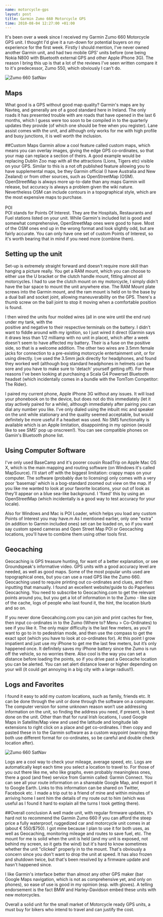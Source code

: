 ```yaml
--- 
name: motorcycle-gps
layout: post
title: Garmin Zumo 660 Motorcycle GPS
time: 2010-08-04 12:27:00 +01:00
---
```


It's been over a week since I received my Garmin Zumo 660 
Motorcycle GPS unit. I thought I'd give it a run-down for 
potential buyers on my experience for the first week. Firstly 
I should mention, I've never owned another Garmin unit, and had 
two mobile GPS' units before (one being Nokia N800 with Bluetooth 
external GPS and other Apple iPhone 3G). The reason I bring this up 
is that a lot of the reviews I've seen written compare it to it's 
predecessor, Zumo 550, which obviously I can't do.

![Zumo 660 SatNav][Zumo1]

## Maps
What good is a GPS without good map quality? Garmin's maps are 
by Navteq, and generally are of a good standard here in Ireland. 
The only roads it has presented trouble with are roads that have 
opened in the last 6 months, which I guess were too soon to be 
compiled in to the quarterly updates they provide (of which one 
should be free when you register). Lane assist comes with the unit, 
and although only works for me with high profile and busy junctions, 
it is well worth the inclusion.

##Custom Maps
Garmin allow a cool feature called custom maps, which means you can 
overlay images, giving the edge GPS co-ordinates, so that your map 
can replace a section of theirs. A good example would be replacing 
Dublin Zoo map with all the attractions (Lions, Tigers etc) visible 
on your GPS. Similar to this is a not oft published feature allowing 
you to have supplemental maps, be they Garmin official (I have Australia 
and New Zealand) or from other sources, such as OpenStreetMap (OSM). 
OpenStreetMap is always more up-to-date than any maps Garmin will release, 
but accuracy is always a problem given the wiki nature. Nevertheless OSM can 
include contours in a topographical style, which are the most expensive maps 
to purchase.<br /><br />POI<br />POI stands for Points Of Interest. They are 
the Hospitals, Restaurants and Fuel stations listed on your unit. While 
Garmin's included list is good and somewhat comprehensive, OpenStreetMap 
ones were good to have. Most of the OSM ones end up in the wrong format 
and look slightly odd, but are fairly accurate. You can only have one 
set of custom Points of Interest, so it's worth bearing that in mind 
if you need more (combine them).

## Setting up the unit
Set-up is extremely straight forward and doesn't require more skill 
than hanging a picture really. You get a RAM mount, which you can 
choose to either use the U bracket or the clutch handle mount, fitting 
almost all motorcycles. I had to use the clutch mount on my motorcycle, 
I simply didn't have the bar space to mount the unit anywhere else. The 
RAM Mount plate screws into the Garmin mount, and the ram mount is held 
on to the base by a dual ball and socket joint, allowing maneuverability 
on the GPS. There's a thumb screw on the ball joint to stop it moving 
when a comfortable position is found.

I then wired the units four molded wires (all in one wire until the end run) 
under my tank, with the<br />positive and negative to their respective terminals 
on the battery. I didn't want to fiddle around with my ignition, so I 
just wired it direct (Garmin says it draws less than 1/2 milliamp 
with no unit in place), which after a week doesn't seem to have 
affected my battery. Their is a fuse on the positive side, so that 
is a welcome addition. The other two wires are 3.5mm female jacks 
for connection to a pre-existing motorcycle entertainment unit, or 
for using directly. I;ve used the 3.5mm jack directly for headphones, 
and found they worked well (although bog standard headphones in helmets 
can be sore and you have to make sure to 'detach' yourself getting off). 
For those reasons I've been looking at purchasing a Scala G4 Powerset 
Bluetooth headset (which incidentally comes in a bundle with the TomTom 
Competitor: The Rider).

I paired my current phone, Apple iPhone 3G without any issues. It will 
load your phonebook on to the device, but does not do this immediately 
(let it stay actively paired for a while), although immediately after 
pairing you can dial any number you like. I've only dialed using the 
inbuilt mic and speaker on the unit while stationary and the quality 
seemed acceptable, but would definitely be more useful if a headset 
was used. No SMS functionality is available which is an Apple limitation, 
disappointing in my opinion (would like to see SMS' pop up onscreen!). 
You can see compatible phones on Gamin's Bluetooth phone list.

## Using Computer Software
I've only used BaseCamp and it's poorer cousin RoadTrip on Apple Mac OS X, 
which is the main mapping and routing software (on Windows it's called MapSource). 
I'll start off with the biggest limitation: crappy maps on your computer. 
The software (probably due to licensing) only comes with a very poor 
'basemap' which is a bog-standard zoomed out view on the map. If you 
like me wanted to look at your favorite locations, your out of look as 
they'll appear on a blue sea-like background. I 'fixed' this by using an 
OpenStreetMap (which incidentally is a good way to test accuracy for your locale).

Also for Windows and Mac is POI Loader, which helps you load any custom 
Points of Interest you may have.m As I mentioned earlier, only one "extra" 
(in addition to Garmin included ones) set can be loaded on, so if you want 
say custom speed cameras and Open Street Map POI or Geocaching locations, 
you'll have to combine them using other tools first.

## Geocaching
Geocaching is GPS treasure hunting, for want of a better explanation, or 
see Groundspeak's informative video. GPS units with a good accuracy level 
are needed, as well as good maps. Some of the most popular units used are 
topographical ones, but you can use a road GPS like the Zumo 660. Geocaching 
used to require printing out co-ordinates and clues, and then inputting that 
manually. I found an excellent website/guide to do Paperless Geocaching. 
You need to subscribe to Geocaching.com to get the relevant points around 
you, but you get a lot of information in to the Zumo - like size of the cache, 
logs of people who last found it, the hint, the location blurb and so on.

If you never done Geocahcing.com you can join and print caches for free, then 
input co-ordinates in to the Zumo (Where to? Menu > Co-Ordinates) to see 
if you like it. The only major difficulty is the last few meters, as you'll 
want to go to in to pedestrian mode, and then use the compass to get the exact 
spot (which you have to look at co-ordinates for). At this point I grow impatient 
and just use my iPhone to get me the last few meters, but it’s only happened 
once. It definitely saves my iPhone battery since the Zumo is run off the 
vehicle, so no worries there. Also cool is the way you can set a distance before 
loading the points, so if you drive past a Geocache location you can be alerted. 
You can set alert distance lower or higher depending on your will (it could get 
annoying in a big city with a large radius!!).

## Logs and Favorites
I found it easy to add my custom locations, such as family, friends etc. It can 
be done through the unit or done through the software on a computer. The computer 
version for some unknown reason won’t use addressing information on the unit, 
so finding the address you need, if present, is best done on the unit. Other 
than that for rural Irish locations, I used Google Maps in Satellite/Map view 
and used the latitude and longitude lab extensions to right click on a place and 
get co-ordinates. I then copy and pasted these in to the Garmin software as a 
custom waypoint (warning: they both use different format for co-ordinates, so 
be careful and double check location after).

![Zumo 660 SatNav][Zumo2]

Logs are a cool way to check your mileage, average speed, etc. Logs are 
automatically kept each time you select a location to travel to. For those 
of you out there like me, who like graphs, even probably meaningless ones, 
there a good (and free) service from Garmin called: Garmin Connect. You can 
see all your route information on a shareable Google Map, and export it to 
Google Earth. Links to this information can be shared on Twitter, Facebook 
etc. I made a trip out to a friend of mine and within minutes of arriving 
home I sent him the details of my route out to him (which was useful as I 
found it hard to explain all the turns I took getting there).

##Overall conclusion
A well made unit, with regular firmware updates, it's hard not to recommend 
the Garmin Zumo 660 if you can afford the steep price a fully waterproof, 
ruggedized car and motorcycle unit comes in at (about &euro; 550/$750). I got 
mine because I plan to use it for both uses, as well as Geocaching, 
monitoring mileage and routes to save fuel, etc. The mount for me is solid 
when the unit is held (and my unit is exposed, not behind my screen, so it 
gets the wind) but it's hard to know sometimes whether the unit "clicked" 
properly in to the mount. That's obviously a concern since you don't want 
to drop the unit at speed. It has also frozen and shutdown twice, but 
that's been resolved by a firmware update and hasn't happened since.

I like Garmin's interface better than almost any other GPS maker 
(bar Google Maps navigation, which is not as comprehensive yet, and 
only on phones), so ease of use is good in my opinion (esp. with gloves). 
A telling endorsement is the fact BMW and Harley-Davidson embed these 
units with new motorcycles.

Overall a solid unit for the small market of Motorcycle ready GPS units, 
a must buy for bikers who intend to travel and can justify the cost.

[Zumo1]: http://ecx.images-amazon.com/images/I/41qNSjQzxiL._SL500_AA300_.jpg
[Zumo2]: http://ecx.images-amazon.com/images/I/41SoAQGXRUL._AA300_.jpg